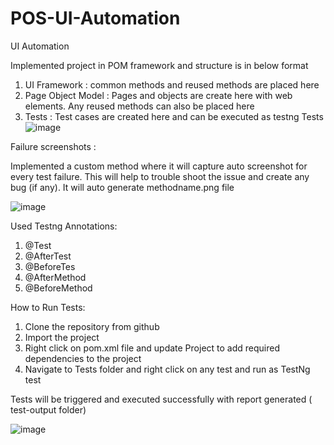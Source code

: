 # POS-UI-Automation

UI Automation

Implemented project in POM framework and structure is in below format

1.	UI Framework  : common  methods and reused methods are placed here
2.	Page Object Model  :  Pages and objects are create here with web elements. Any reused methods can also be placed here
3.	Tests : Test cases are created here and can be executed as testng Tests
![image](https://github.com/user-attachments/assets/5a27593d-7da3-4002-ae38-a5f317d340c3)

Failure screenshots :

Implemented a custom method where it will capture auto screenshot for every test failure. This will help to trouble shoot the issue and create any bug (if any). It will auto generate methodname.png file 

![image](https://github.com/user-attachments/assets/9b15587b-a4ac-46ff-8699-be5d898a1ae6)

Used Testng Annotations:

1.	@Test
2.	@AfterTest
3.	@BeforeTes
4.	@AfterMethod
5.	@BeforeMethod


How to Run Tests:

1.	Clone the repository from github 
2.	Import the project
3.	Right click on pom.xml file and update Project to add required dependencies to the project
4.	Navigate to Tests folder and right click on any test and run as TestNg test

Tests will be triggered and executed successfully with report generated ( test-output folder)

![image](https://github.com/user-attachments/assets/e781b2db-06b3-4b50-9e48-57fd369764b5)


